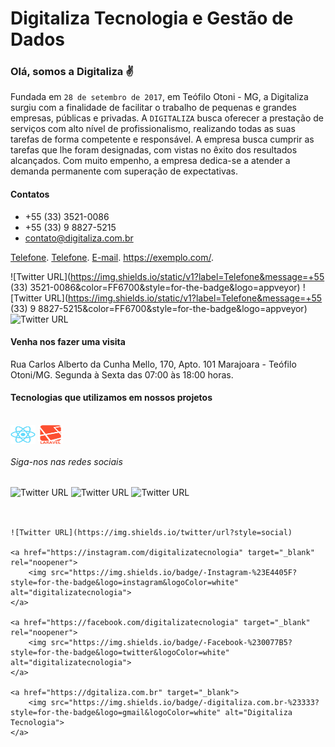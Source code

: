 <!-- Digitaliza/Digitalzia** is a ✨ _special_ ✨ repository because its `README.md` (this file) appears on your GitHub profile. -->

# Digitaliza Tecnologia e Gestão de Dados 

### Olá, somos a Digitaliza :v:

Fundada em `28 de setembro de 2017`, em Teófilo Otoni - MG, a Digitaliza surgiu com a finalidade de facilitar o trabalho de pequenas e grandes empresas, públicas e privadas.
A `DIGITALIZA` busca oferecer a prestação de serviços com alto nível de profissionalismo, realizando todas as suas tarefas de forma competente e responsável.
A empresa busca cumprir as tarefas que lhe foram designadas, com vistas no êxito dos resultados alcançados.
Com muito empenho, a empresa dedica-se a atender a demanda permanente com superação de expectativas.

#### Contatos

* +55 (33) 3521-0086
* +55 (33) 9 8827-5215
* contato@digitaliza.com.br
 
[Telefone](https://exemplo.com/).
[Telefone](https://exemplo.com/).
[E-mail](https://exemplo.com/).
<https://exemplo.com/>.

![Twitter URL](https://img.shields.io/static/v1?label=Telefone&message=+55 (33) 3521-0086&color=FF6700&style=for-the-badge&logo=appveyor)
![Twitter URL](https://img.shields.io/static/v1?label=Telefone&message=+55 (33) 9 8827-5215&color=FF6700&style=for-the-badge&logo=appveyor)
![Twitter URL](https://img.shields.io/static/v1?label=E-mail&message=contato@digitaliza.com.br&color=FF6700&style=for-the-badge&logo=appveyor)

#### Venha nos fazer uma visita

Rua Carlos Alberto da Cunha Mello, 170, Apto. 101
Marajoara - Teófilo Otoni/MG.
Segunda à Sexta das 07:00 às 18:00 horas.

#### Tecnologias que utilizamos em nossos projetos

<div style="display: inline_block; margin: 1rem 0;"><br/>
	<img alt="Mat__React" width="40" height="30" align="center" src="https://raw.githubusercontent.com/devicons/devicon/master/icons/react/react-original.svg">
    	<img alt="Mat__Laravel" width="40" height="30" align="center" src="https://raw.githubusercontent.com/devicons/devicon/master/icons/laravel/laravel-plain-wordmark.svg">
</div>

###### Siga-nos nas redes sociais

![Twitter URL](https://img.shields.io/twitter/url?color=0077b5&label=Facebook&logo=Facebook&logoColor=0077b5&style=for-the-badge&url=https%3A%2F%2Fwww.facebook.com%2Fdigitalizatecnologia)
![Twitter URL](https://img.shields.io/twitter/url?color=%23e4405f&label=Instagram&logo=Instagram&logoColor=e4405f&style=for-the-badge&url=https%3A%2F%2Finstagram.com%2Fdigitalizatecnologia)
![Twitter URL](https://img.shields.io/twitter/url?color=28c346&label=WhatsApp&logo=whatsApp&logoColor=28c346&style=for-the-badge&url=https%3A%2F%2Fapi.whatsapp.com%2Fsend%3Fphone%3D5533988275215%26)

<div style="margin: 1rem 0;">
	<br/>

	![Twitter URL](https://img.shields.io/twitter/url?style=social)

	<a href="https://instagram.com/digitalizatecnologia" target="_blank" rel="noopener">
		<img src="https://img.shields.io/badge/-Instagram-%23E4405F?style=for-the-badge&logo=instagram&logoColor=white" alt="digitalizatecnologia">
	</a>

	<a href="https://facebook.com/digitalizatecnologia" target="_blank" rel="noopener">
		<img src="https://img.shields.io/badge/-Facebook-%230077B5?style=for-the-badge&logo=twitter&logoColor=white" alt="digitalizatecnologia">
	</a>

	<a href="https://dgitaliza.com.br" target="_blank">
		<img src="https://img.shields.io/badge/-digitaliza.com.br-%23333?style=for-the-badge&logo=gmail&logoColor=white" alt="Digitaliza Tecnologia">
	</a>
</div>

